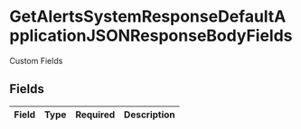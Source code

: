 # GetAlertsSystemResponseDefaultApplicationJSONResponseBodyFields

Custom Fields


## Fields

| Field       | Type        | Required    | Description |
| ----------- | ----------- | ----------- | ----------- |